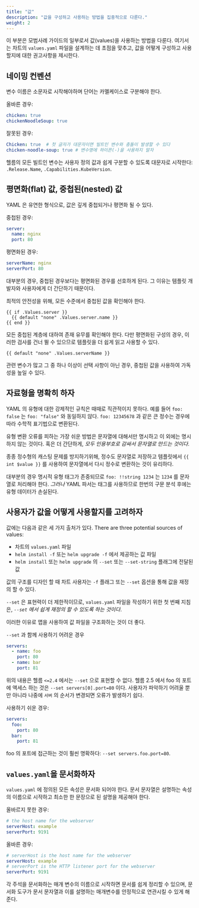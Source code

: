 ```yaml
---
title: "값"
description: "값을 구성하고 사용하는 방법을 집중적으로 다룬다."
weight: 2
---
```


이 부분은 모범사례 가이드의 일부로서 값(values)을 사용하는 방법을 다룬다.
여기서는 차트의 `values.yaml` 파일을 설계하는 데 초점을 맞추고, 값을 어떻게 구성하고 사용할지에 대한 권고사항을 제시한다.

## 네이밍 컨벤션

변수 이름은 소문자로 시작해야하며 단어는 카멜케이스로 
구분해야 한다.

올바른 경우:

```yaml
chicken: true
chickenNoodleSoup: true
```

잘못된 경우:

```yaml
Chicken: true  # 첫 글자가 대문자이면 빌트인 변수와 충돌이 발생할 수 있다
chicken-noodle-soup: true # 변수명에 하이픈(-)을 사용하지 말자
```

헬름의 모든 빌트인 변수는 사용자 정의 값과 쉽게 구분할 수 있도록
대문자로 시작한다: `.Release.Name`,
`.Capabilities.KubeVersion`.

## 평면화(flat) 값, 중첩된(nested) 값

YAML 은 유연한 형식으로, 값은 깊게 중첩되거나 평면화 될 수 있다.

중첩된 경우:

```yaml
server:
  name: nginx
  port: 80
```

평면화된 경우:

```yaml
serverName: nginx
serverPort: 80
```

대부분의 경우, 중첩된 경우보다는 평면화된 경우를 선호하게 된다. 그 이유는 템플릿 개발자와
사용자에게 더 간단하기 때문이다.


최적의 안전성을 위해, 모든 수준에서 중첩된 값을 확인해야 한다.

```
{{ if .Values.server }}
  {{ default "none" .Values.server.name }}
{{ end }}
```

모든 중첩된 계층에 대하여 존재 유무를 확인해야 한다. 다만 평면화된
구성의 경우, 이러한 검사를 건너 뛸 수 있으므로 템플릿을 더 쉽게 읽고
사용할 수 있다.

```
{{ default "none" .Values.serverName }}
```

관련 변수가 많고 그 중 하나 이상이 선택 사항이 아닌 경우, 중첩된 값을
사용하여 가독성을 높일 수 있다.

## 자료형을 명확히 하자

YAML 의 유형에 대한 강제적인 규칙은 때때로 직관적이지 못하다. 예를 들어
`foo: false` 는 `foo: "false"` 와 동일하지 않다. `foo: 12345678` 과 같은
큰 정수는 경우에 따라 수학적 표기법으로 변환된다.

유형 변환 오류를 피하는 가장 쉬운 방법은 문자열에 대해서만 명시하고 이 외에는 명시하지 않는 것이다.
혹은 더 간단하게, _모두 인용부호로 감싸서 문자열로 만드는 것이다_. 

종종 정수형의 캐스팅 문제를 방지하기위해, 정수도 문자열로 저장하고 템플릿에서 
`{{ int $value }}` 를 사용하여 문자열에서 다시 정수로 변환하는 것이
유리하다.

대부분의 경우 명시적 유형 태그가 존중되므로 `foo: !!string 1234` 는
`1234` 를 문자열로 처리해야 한다. _그러나_ YAML 파서는 태그를 사용하므로 한번의 구문 분석 후에는
유형 데이터가 손실된다.

## 사용자가 값을 어떻게 사용할지를 고려하자

값에는 다음과 같은 세 가지 출처가 있다.
There are three potential sources of values:

- 차트의 `values.yaml` 파일
- `helm install -f` 또는 `helm upgrade -f` 에서 제공하는 값 파일
- `helm install` 또는 `helm upgrade` 의 `--set` 또는 `--set-string` 플래그에 
  전달된 값

값의 구조를 디자인 할 때 차트 사용자는 `-f` 플래그 또는 `--set` 
옵션을 통해 값을 재정의 
할 수 있다.

`--set` 은 표현력이 더 제한적이므로, `values.yaml` 파일을 작성하기 위한
첫 번째 지침은, _`--set` 에서 쉽게 재정의 할 수 있도록 하는 것이다_.

이러한 이유로 맵을 사용하여 값 파일을 구조화하는 것이 더 좋다.

`--set` 과 함께 사용하기 어려운 경우

```yaml
servers:
  - name: foo
    port: 80
  - name: bar
    port: 81
```

위의 내용은 헬름 `<=2.4` 에서는 `--set` 으로 표현할 수 없다. 헬름 2.5 에서
foo 의 포트에 액세스 하는 것은 `--set servers[0].port=80` 이다.
사용자가 파악하기 어려울 뿐만 아니라 나중에 `서버` 의 순서가 변경되면
오류가 발생하기 쉽다.

사용하기 쉬운 경우:

```yaml
servers:
  foo:
    port: 80
  bar:
    port: 81
```

foo 의 포트에 접근하는 것이 훨씬 명확하다: `--set servers.foo.port=80`.

## `values.yaml`을 문서화하자

`values.yaml` 에 정의된 모든 속성은 문서화 되어야 한다. 문서
문자열은 설명하는 속성의 이름으로 시작하고 최소한 한 문장으로 된
설명을 제공해야 한다.

올바르지 못한 경우:

```yaml
# the host name for the webserver
serverHost: example
serverPort: 9191
```

올바른 경우:

```yaml
# serverHost is the host name for the webserver
serverHost: example
# serverPort is the HTTP listener port for the webserver
serverPort: 9191
```

각 주석을 문서화하는 매개 변수의 이름으로 시작하면
문서를 쉽게 정리할 수 있으며, 문서화 도구가 문서 문자열과 이를 설명하는 매개변수를 안정적으로 연관시킬 수 있게 해준다.

